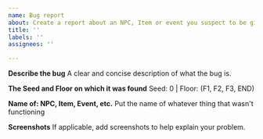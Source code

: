 ```yaml
---
name: Bug report
about: Create a report about an NPC, Item or event you suspect to be giving errors
title: ''
labels: ''
assignees: ''

---
```


**Describe the bug**
A clear and concise description of what the bug is.

**The Seed and Floor on which it was found**
Seed: 0 | Floor: (F1, F2, F3, END)

**Name of: NPC, Item, Event, etc.**
Put the name of whatever thing that wasn't functioning

**Screenshots**
If applicable, add screenshots to help explain your problem.
